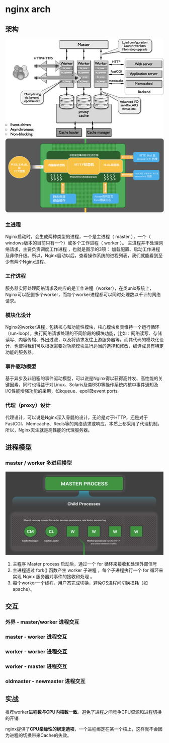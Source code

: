 # nginx arch

## 架构
![ img ](res/nginx-arch.png)
![ img ](res/nginx-inner.png)

### 主进程
Nginx启动时，会生成两种类型的进程，一个是主进程（ master ），一个（ windows版本的目前只有一个）或多个工作进程（ worker ）。 主进程并不处理网络请求，主要负责调度工作进程 ，也就是图示的3项： 加载配置、启动工作进程及非停升级。所以，Nginx启动以后，查看操作系统的进程列表，我们就能看到至少有两个Nginx进程。

### 工作进程
服务器实际处理网络请求及响应的是工作进程（worker），在类unix系统上，Nginx可以配置多个worker，而每个worker进程都可以同时处理数以千计的网络请求。

### 模块化设计
Nginx的worker进程，包括核心和功能性模块，核心模块负责维持一个运行循环（run-loop），执行网络请求处理的不同阶段的模块功能，比如：网络读写、存储读写、内容传输、外出过滤，以及将请求发往上游服务器等。而其代码的模块化设计，也使得我们可以根据需要对功能模块进行适当的选择和修改，编译成具有特定功能的服务器。

### 事件驱动模型
基于异步及非阻塞的事件驱动模型，可以说是Nginx得以获得高并发、高性能的关键因素，同时也得益于对Linux、Solaris及类BSD等操作系统内核中事件通知及I/O性能增强功能的采用，如kqueue、epoll及event ports。

### 代理（proxy）设计
代理设计，可以说是Nginx深入骨髓的设计，无论是对于HTTP，还是对于FastCGI、Memcache、Redis等的网络请求或响应，本质上都采用了代理机制。所以，Nginx天生就是高性能的代理服务器。

## 进程模型
### master / worker 多进程模型
![ img ](res/nginx-proc.png)
1. 主程序 Master process 启动后，通过一个 for 循环来接收和处理外部信号  
2. 主进程通过 fork() 函数产生 worker 子进程 ，每个子进程执行一个 for 循环来实现 Nginx 服务器对事件的接收和处理 。
3. 每个worker一个线程，用户态完成切换，避免OS进程间切换损耗（如apache）。

## 交互
### 外界 - master/worker 进程交互
### master - worker 进程交互
### worker - worker 进程交互
### worker - master 进程交互
### oldmaster - newmaster 进程交互

## 实战
推荐worker**进程数与CPU内核数一致**。避免了进程之间竞争CPU资源和进程切换的开销

nginx提供了**CPU亲缘性的绑定选项**，一个进程绑定在某一个核上，这样就不会因为进程的切换带来Cache的失效。  

